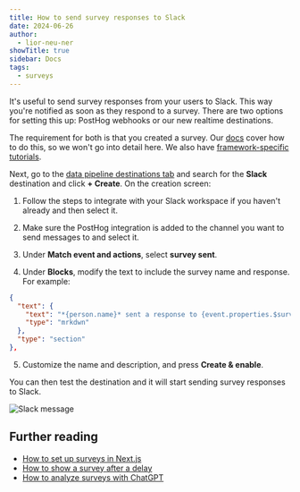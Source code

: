 ```yaml
---
title: How to send survey responses to Slack
date: 2024-06-26
author:
  - lior-neu-ner
showTitle: true
sidebar: Docs
tags:
  - surveys
---
```


It's useful to send survey responses from your users to Slack. This way you're notified as soon as they respond to a survey. There are two options for setting this up: PostHog webhooks or our new realtime destinations.

The requirement for both is that you created a survey. Our [docs](/docs/surveys/creating-surveys) cover how to do this, so we won't go into detail here. We also have [framework-specific tutorials](/docs/surveys/tutorials#framework-guides).

Next, go to the [data pipeline destinations tab](https://us.posthog.com/pipeline/destinations) and search for the **Slack** destination and click **+ Create**. On the creation screen:

1. Follow the steps to integrate with your Slack workspace if you haven't already and then select it.

2. Make sure the PostHog integration is added to the channel you want to send messages to and select it.

3. Under **Match event and actions**, select **survey sent**.

4. Under **Blocks**, modify the text to include the survey name and response. For example:

```json
{
  "text": {
    "text": "*{person.name}* sent a response to {event.properties.$survey_name}: {event.properties.$survey_response}",
    "type": "mrkdwn"
  },
  "type": "section"
},
```

5. Customize the name and description, and press **Create & enable**.

<ProductScreenshot
    imageLight="https://res.cloudinary.com/dmukukwp6/image/upload/Clean_Shot_2024_09_27_at_11_13_44_2x_c72ef7d42e.png"
    imageDark="https://res.cloudinary.com/dmukukwp6/image/upload/Clean_Shot_2024_09_27_at_11_14_01_2x_abcf087a94.png"
    alt="Create Slack destination"
    classes="rounded"
/>

You can then test the destination and it will start sending survey responses to Slack.

![Slack message](https://res.cloudinary.com/dmukukwp6/image/upload/Clean_Shot_2024_09_27_at_11_21_34_2x_d12f7509fb.png)

## Further reading

- [How to set up surveys in Next.js](/tutorials/nextjs-surveys)
- [How to show a survey after a delay](/tutorials/delayed-survey)
- [How to analyze surveys with ChatGPT](/tutorials/analyze-surveys-with-chatgpt)
